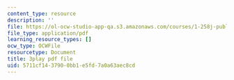 ```yaml
---
content_type: resource
description: ''
file: https://ol-ocw-studio-app-qa.s3.amazonaws.com/courses/1-258j-public-transportation-systems-spring-2017/5711cf1437900bb1e5fd7a0a63aec8cd_G1sBybS2M48.pdf
file_type: application/pdf
learning_resource_types: []
ocw_type: OCWFile
resourcetype: Document
title: 3play pdf file
uid: 5711cf14-3790-0bb1-e5fd-7a0a63aec8cd
---
```

